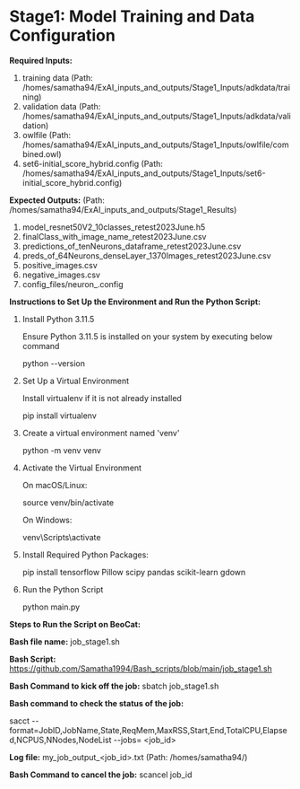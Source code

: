 # Stage1: Model Training and Data Configuration




**Required Inputs:**
1) training data                       (Path: /homes/samatha94/ExAI_inputs_and_outputs/Stage1_Inputs/adkdata/training)
2) validation data                     (Path: /homes/samatha94/ExAI_inputs_and_outputs/Stage1_Inputs/adkdata/validation)
3) owlfile                             (Path: /homes/samatha94/ExAI_inputs_and_outputs/Stage1_Inputs/owlfile/combined.owl)
4) set6-initial_score_hybrid.config    (Path: /homes/samatha94/ExAI_inputs_and_outputs/Stage1_Inputs/set6-initial_score_hybrid.config)


**Expected Outputs:**                  (Path: /homes/samatha94/ExAI_inputs_and_outputs/Stage1_Results)
1) model_resnet50V2_10classes_retest2023June.h5
2) finalClass_with_image_name_retest2023June.csv
3) predictions_of_tenNeurons_dataframe_retest2023June.csv
4) preds_of_64Neurons_denseLayer_1370Images_retest2023June.csv
5) positive_images.csv
6) negative_images.csv
7) config_files/neuron_<neuronid>.config

**Instructions to Set Up the Environment and Run the Python Script:**
1) Install Python 3.11.5

   Ensure Python 3.11.5 is installed on your system by executing below command

   python --version
   
3) Set Up a Virtual Environment

   Install virtualenv if it is not already installed
    
    pip install virtualenv
   
5) Create a virtual environment named 'venv'

   python -m venv venv
   
7) Activate the Virtual Environment

   On macOS/Linux:

   source venv/bin/activate

   On Windows:

   venv\Scripts\activate
   
9) Install Required Python Packages:

   pip install tensorflow Pillow scipy pandas scikit-learn gdown
   
11) Run the Python Script

      python main.py

**Steps to Run the Script on BeoCat:**

**Bash file name:** job_stage1.sh

**Bash Script:** https://github.com/Samatha1994/Bash_scripts/blob/main/job_stage1.sh

**Bash Command to kick off the job:** sbatch job_stage1.sh

**Bash command to check the status of the job:** 

sacct --format=JobID,JobName,State,ReqMem,MaxRSS,Start,End,TotalCPU,Elapsed,NCPUS,NNodes,NodeList --jobs= <job_id>

**Log file:** my_job_output_<job_id>.txt (Path: /homes/samatha94/)

**Bash Command to cancel the job:** scancel job_id


